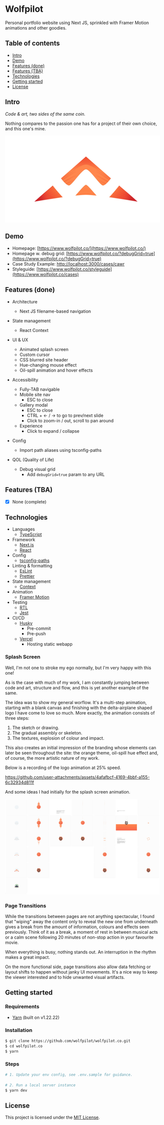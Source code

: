 # Wolfpilot

Personal portfolio website using Next JS, sprinkled with Framer Motion animations and other goodies.

## Table of contents

- [Intro](#intro)
- [Demo](#demo)
- [Features (done)](#features-done)
- [Features (TBA)](#features-tba)
- [Technologies](#technologies)
- [Getting started](#getting-started)
- [License](#license)

## Intro

_Code & art, two sides of the same coin._

Nothing compares to the passion one has for a project of their own choice, and this one's mine.

![screenshot](./docs/images/logo.webp)

## Demo

- Homepage: [https://www.wolfpilot.co/](https://www.wolfpilot.co/)
- Homepage w. debug grid: [https://www.wolfpilot.co/?debugGrid=true](https://www.wolfpilot.co/?debugGrid=true)
- Case Study Example: [http://localhost:3000/cases/cawr](http://localhost:3000/cases/cawr)
- Styleguide: [https://www.wolfpilot.co/styleguide](https://www.wolfpilot.co/cases)

## Features (done)

- Architecture

  - Next JS filename-based navigation

- State management

  - React Context

- UI & UX

  - Animated splash screen
  - Custom cursor
  - CSS blurred site header
  - Hue-changing mouse effect
  - Oil-spill animation and hover effects

- Accessibility

  - Fully-TAB navigable
  - Mobile site nav
    - ESC to close
  - Gallery modal
    - ESC to close
    - CTRL + <- / -> to go to prev/next slide
    - Click to zoom-in / out, scroll to pan around
  - Experience
    - Click to expand / collapse

- Config

  - Import path aliases using tsconfig-paths

- QOL (Quality of Life)

  - Debug visual grid
    - Add `debugGrid=true` param to any URL

## Features (TBA)

- [x] None (complete)

## Technologies

- Languages
  - [TypeScript](https://www.typescriptlang.org/)
- Framework
  - [Next.js](https://nextjs.org/)
  - [React](https://react.dev/)
- Config
  - [tsconfig-paths](https://www.npmjs.com/package/tsconfig-paths)
- Linting & formatting
  - [EsLint](https://eslint.org/)
  - [Prettier](https://prettier.io/)
- State management
  - [Context](https://react.dev/reference/react/createContext)
- Animation
  - [Framer Motion](https://www.framer.com/motion/)
- Testing
  - [RTL](https://testing-library.com/)
  - [Jest](https://jestjs.io/)
- CI/CD
  - [Husky](https://www.npmjs.com/package/husky)
    - Pre-commit
    - Pre-push
  - [Vercel](https://vercel.com/)
    - Hosting static webapp

### Splash Screen

Well, I'm not one to stroke my ego normally, but I'm very happy with this one!

As is the case with much of my work, I am constantly jumping between code and art, structure and flow, and this is yet another example of the same.

The idea was to show my general worflow. It's a multi-step animation, starting with a blank canvas and finishing with the delta-airplane shaped logo I have come to love so much. More exactly, the animation consists of three steps:

1. The sketch or drawing.
2. The gradual assembly or skeleton.
3. The textures, explosion of colour and impact.

This also creates an initial impression of the branding whose elements can later be seen throughout the site: the orange theme, oil-spill hue effect and, of course, the more artistic nature of my work.

Below is a recording of the logo animation at 25% speed.

https://github.com/user-attachments/assets/4afafbcf-4169-4bbf-a155-6c32934d811f

And some ideas I had initially for the splash screen animation.

![screenshot](./docs/images/splash-screen-anim.jpg)

### Page Transitions

While the transitions between pages are not anything spectacular, I found that "wiping" away the content only to reveal the new one from underneath gives a break from the amount of information, colours and effects seen previously. Think of it as a break, a moment of rest in between musical acts or a calm scene following 20 minutes of non-stop action in your favourite movie.

When everything is busy, nothing stands out. An interruption in the rhythm makes a great impact.

On the more functional side, page transitions also allow data fetching or layout shifts to happen without janky UI movements. It's a nice way to keep the viewer interested and to hide unwanted visual artifacts.

## Getting started

### Requirements

- [Yarn](https://yarnpkg.com/) (built on v1.22.22)

### Installation

```bash
$ git clone https://github.com/wolfpilot/wolfpilot.co.git
$ cd wolfpilot.co
$ yarn
```

### Steps

```bash
# 1. Update your env config, see .env.sample for guidance.

# 2. Run a local server instance
$ yarn dev
```

## License

This project is licensed under the [MIT License](LICENSE).

